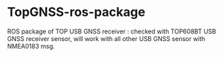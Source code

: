# TopGNSS-ros-package
ROS package of TOP USB GNSS receiver : checked with TOP608BT USB GNSS receiver sensor, will work with all other USB GNSS sensor with NMEA0183 msg.



